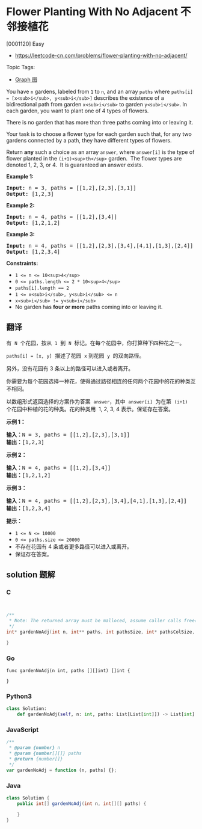 # Flower Planting With No Adjacent 不邻接植花

[0001120] Easy

- https://leetcode-cn.com/problems/flower-planting-with-no-adjacent/

Topic Tags:

- [Graph 图](https://leetcode-cn.com/tag/graph/)

You have `n` gardens, labeled from `1` to `n`, and an array `paths` where `paths[i] = [x<sub>i</sub>, y<sub>i</sub>]` describes the existence of a bidirectional path from garden `x<sub>i</sub>` to garden `y<sub>i</sub>`. In each garden, you want to plant one of 4 types of flowers.

There is no garden that has more than three paths coming into or leaving it.

Your task is to choose a flower type for each garden such that, for any two gardens connected by a path, they have different types of flowers.

Return **any** such a choice as an array `answer`, where `answer[i]` is the type of flower planted in the `(i+1)<sup>th</sup>` garden.  The flower types are denoted 1, 2, 3, or 4.  It is guaranteed an answer exists.

**Example 1:**

<pre><strong>Input:</strong> n = 3, paths = [[1,2],[2,3],[3,1]]
<strong>Output:</strong> [1,2,3]
</pre>

**Example 2:**

<pre><strong>Input:</strong> n = 4, paths = [[1,2],[3,4]]
<strong>Output:</strong> [1,2,1,2]
</pre>

**Example 3:**

<pre><strong>Input:</strong> n = 4, paths = [[1,2],[2,3],[3,4],[4,1],[1,3],[2,4]]
<strong>Output:</strong> [1,2,3,4]
</pre>

**Constraints:**

- `1 <= n <= 10<sup>4</sup>`
- `0 <= paths.length <= 2 * 10<sup>4</sup>`
- `paths[i].length == 2`
- `1 <= x<sub>i</sub>, y<sub>i</sub> <= n`
- `x<sub>i</sub> != y<sub>i</sub>`
- No garden has **four or more** paths coming into or leaving it.

## 翻译

有  `N`  个花园，按从  `1`  到  `N`  标记。在每个花园中，你打算种下四种花之一。

`paths[i] = [x, y]`  描述了花园  `x` 到花园  `y`  的双向路径。

另外，没有花园有 3 条以上的路径可以进入或者离开。

你需要为每个花园选择一种花，使得通过路径相连的任何两个花园中的花的种类互不相同。

以数组形式返回选择的方案作为答案  `answer`，其中  `answer[i]`  为在第  `(i+1)`  个花园中种植的花的种类。花的种类用  1, 2, 3, 4 表示。保证存在答案。

**示例 1：**

<pre><strong>输入：</strong>N = 3, paths = [[1,2],[2,3],[3,1]]
<strong>输出：</strong>[1,2,3]
</pre>

**示例 2：**

<pre><strong>输入：</strong>N = 4, paths = [[1,2],[3,4]]
<strong>输出：</strong>[1,2,1,2]
</pre>

**示例 3：**

<pre><strong>输入：</strong>N = 4, paths = [[1,2],[2,3],[3,4],[4,1],[1,3],[2,4]]
<strong>输出：</strong>[1,2,3,4]
</pre>

**提示：**

- `1 <= N <= 10000`
- `0 <= paths.size <= 20000`
- 不存在花园有 4 条或者更多路径可以进入或离开。
- 保证存在答案。

## solution 题解

### C

```c


/**
 * Note: The returned array must be malloced, assume caller calls free().
 */
int* gardenNoAdj(int n, int** paths, int pathsSize, int* pathsColSize, int* returnSize){

}
```

### Go

```golang
func gardenNoAdj(n int, paths [][]int) []int {

}
```

### Python3

```python
class Solution:
    def gardenNoAdj(self, n: int, paths: List[List[int]]) -> List[int]:
```

### JavaScript

```javascript
/**
 * @param {number} n
 * @param {number[][]} paths
 * @return {number[]}
 */
var gardenNoAdj = function (n, paths) {};
```

### Java

```java
class Solution {
    public int[] gardenNoAdj(int n, int[][] paths) {

    }
}
```
